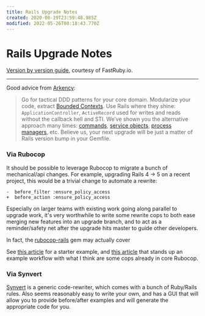 ```yaml
---
title: Rails Upgrade Notes
created: 2020-08-19T23:59:48.985Z
modified: 2022-05-26T00:18:43.770Z
---
```


# Rails Upgrade Notes

[Version by version guide](https://www.fastruby.io/blog/rails/upgrade/rails-upgrade-series.html), courtesy of FastRuby.io.

---

Good advice from [Arkency](https://blog.arkency.com/painless-rails-upgrades/):

> Go for tactical DDD patterns for your core domain. Modularize your code, extract [Bounded Contexts](https://blog.arkency.com/tags/bounded-context/). Use Rails where they shine: `ApplicationController`, `ActiveRecord` used for writes and reads without the callback hell and STI. We’ve shown you the alternative approach many times: [commands](https://blog.arkency.com/tags/commands/), [service objects](https://blog.arkency.com/tags/service-objects/), [process managers](https://blog.arkency.com/tags/process-manager/), etc. Believe us, your next upgrade will be just a matter of Rails version bump in your Gemfile.

### Via Rubocop

It should be possible to leverage Rubocop to migrate a bunch of mechanical/api changes. For example, upgrading Rails 4 -> 5 on a recent project, this would be a trivial change to automate a rewrite:

```
-  before_filter :ensure_policy_access
+  before_action :ensure_policy_access
```

Especially on larger teams with existing work going along parallel to upgrade work, it's very worthwhile to write some rewrite cops to both ease merging new features into an upgrade branch, and to act as a reminder/safety net after the upgrade hits master to guide other developers.

In fact, the [rubocop-rails](https://docs.rubocop.org/rubocop-rails/cops_rails.html) gem may actually cover 

See [this article](https://kirshatrov.com/2016/12/18/rewrite-code-with-rubocop/) for a starter example, and [this article](https://medium.com/@SamJewell/make-your-rails-5-upgrade-easier-with-rubocop-7f9a700b0112) that stands up an example workflow with what I think are some cops already in core Rubocop.

### Via Synvert

[Synvert](https://synvert.xinminlabs.com/) is a generic code-rewriter, which comes with a bunch of Ruby/Rails rules. Also seems reasonably easy to write your own, and has a GUI that will allow you to provide before/after examples and will generate the appropriate code for you.

